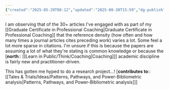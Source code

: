 ```yaml
---
{"created":"2025-05-29T08:12","updated":"2025-08-30T15:59","dg-publish":true,"dg-permalink":"9-reference-density","id":9,"dg-path":"Think/Referencing practices in coaching vary in density.md","permalink":"/9-reference-density/","dgPassFrontmatter":true,"noteIcon":"1"}
---
```


I am observing that of the 30+ articles I've engaged with as part of my [[Graduate Certificate in Professional Coaching\|Graduate Certificate in Professional Coaching]] that the reference density (how often and how many times a journal articles cites preceding work) varies a lot. Some feel a lot more sparse in citations. I'm unsure if this is because the papers are assuming a lot of what they're stating is common knowledge or because the [**north**:: [[Learn in Public/Think/Coaching\|Coaching]]] academic discipline is fairly new and practitioner-driven. 

This has gotten me hyped to do a research project...! [**contributes to**:: [[Tales & Trials/Ideas/Patterns, Pathways, and Power-Bibliometric analysis\|Patterns, Pathways, and Power-Bibliometric analysis]]]